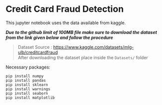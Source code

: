 # Credit Card Fraud Detection
This jupyter notebook uses the data available from kaggle.

***Due to the github limit of 100MB file make sure to download the dataset from the link given below and follow the procedure***

> Dataset Source : https://www.kaggle.com/datasets/mlg-ulb/creditcardfraud <br>
> After downloading the dataset place inside the `Datasets/` folder

Necessary packages:
```shell
pip install numpy
pip install pandas
pip install sklearn
pip install warnings
pip install seaborn
pip install matplotlib
```
